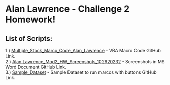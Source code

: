 # Alan Lawrence - Challenge 2 Homework!

## List of Scripts:
1.) [Multiple_Stock_Marco_Code_Alan_Lawrence](https://github.com/AlanBigData/A.L.-VBA-challenge-2/blob/main/Multiple_Stock_Marco_Code_Alan_Lawrence.vb) - VBA Macro Code GitHub Link. <br>
2.) [Alan Lawrence_Mod2_HW_Screenshots_102920232](https://github.com/AlanBigData/A.L.-VBA-challenge-2/raw/main/Alan%20Lawrence_Mod2_HW_Screenshots_10292023.docx) - Screenshots in MS Word Document GitHub Link. <br>
3.) [Sample_Dataset](https://github.com/AlanBigData/A.L.-VBA-challenge-2/raw/main/sample_dataset_testing.xlsm) - Sample Dataset to run marcos with buttons GitHub Link.
